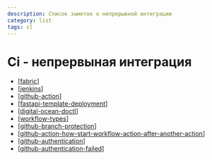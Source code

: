 ```yaml
---
description: Список заметок о непрерывной интеграции
category: list
tags: cl
---
```

# Ci - непрервыная интеграция

- [[fabric]]
- [[jenkins]]
- [[github-action]]
- [[fastapi-template-deployment]]
- [[digital-ocean-doctl]]
- [[workflow-types]]
- [[github-branch-protection]]
- [[github-action-how-start-workflow-action-after-another-action]]
- [[github-authentication]]
- [[github-authentication-failed]]

[//begin]: # "Autogenerated link references for markdown compatibility"
[fabric]: ../notes/fabric "Fabric"
[jenkins]: ../notes/jenkins "Jenkins"
[github-action]: ../notes/github-action "Githunb action"
[fastapi-template-deployment]: ../notes/fastapi-template-deployment "Fastapi template deployment"
[digital-ocean-doctl]: ../notes/digital-ocean-doctl "Digital ocean doctl"
[workflow-types]: ../notes/workflow-types "Про варианты git workflow"
[github-branch-protection]: ../notes/github-branch-protection "Githunb branch protection"
[github-action-how-start-workflow-action-after-another-action]: ../notes/github-action-how-start-workflow-action-after-another-action "How start second github action after success first"
[github-authentication]: ../notes/github-authentication "Github authentication"
[github-authentication-failed]: ../notes/github-authentication-failed "Github Authentication Failed"
[//end]: # "Autogenerated link references"